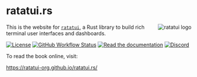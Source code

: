 # ratatui.rs

<img align="right" src="https://avatars.githubusercontent.com/u/125200832?s=128&v=4" alt="ratatui logo">

This is the website for [`ratatui`](https://github.com/ratatui-org/ratatui), a Rust library to build
rich terminal user interfaces and dashboards.

[![License](https://img.shields.io/crates/l/ratatui?style=for-the-badge)](./LICENSE.md)
[![GitHub Workflow Status](https://img.shields.io/github/actions/workflow/status/ratatui-org/ratatui.rs/deploy.yml?label=Github%20Pages&logo=github&style=for-the-badge)](https://github.com/ratatui-org/ratatui.rs/actions/workflows/deploy.yml)
[![Read the documentation](https://img.shields.io/badge/Read-Documentation-blue?style=for-the-badge)](https://ratatui-org.github.io/ratatui.rs/)
[![Discord](https://img.shields.io/discord/1070692720437383208?label=discord&logo=discord&style=for-the-badge)](https://discord.gg/pMCEU9hNEj)

To read the book online, visit:

<https://ratatui-org.github.io/ratatui.rs/>
